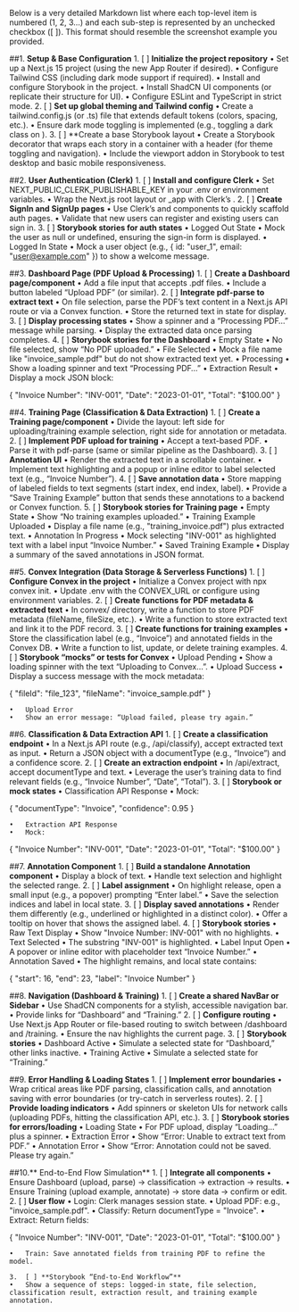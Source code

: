 Below is a very detailed Markdown list where each top-level item is numbered (1, 2, 3…) and each sub-step is represented by an unchecked checkbox ([ ]). This format should resemble the screenshot example you provided.

##1. **Setup & Base Configuration** 1. [ ] **Initialize the project repository**
• Set up a Next.js 15 project (using the new App Router if desired).
• Configure Tailwind CSS (including dark mode support if required).
• Install and configure Storybook in the project.
• Install ShadCN UI components (or replicate their structure for UI).
• Configure ESLint and TypeScript in strict mode. 2. [ ] **Set up global theming and Tailwind config**
• Create a tailwind.config.js (or .ts) file that extends default tokens (colors, spacing, etc.).
• Ensure dark mode toggling is implemented (e.g., toggling a dark class on <html>). 3. [ ] \*\*Create a base Storybook layout
• Create a Storybook decorator that wraps each story in a container with a header (for theme toggling and navigation).
• Include the viewport addon in Storybook to test desktop and basic mobile responsiveness.

##2. **User Authentication (Clerk)** 1. [ ] **Install and configure Clerk**
• Set NEXT_PUBLIC_CLERK_PUBLISHABLE_KEY in your .env or environment variables.
• Wrap the Next.js root layout or \_app with Clerk’s <ClerkProvider>. 2. [ ] **Create SignIn and SignUp pages**
• Use Clerk’s <SignIn /> and <SignUp /> components to quickly scaffold auth pages.
• Validate that new users can register and existing users can sign in. 3. [ ] **Storybook stories for auth states**
• Logged Out State
• Mock the user as null or undefined, ensuring the sign-in form is displayed.
• Logged In State
• Mock a user object (e.g., { id: "user_1", email: "user@example.com" }) to show a welcome message.

##3. **Dashboard Page (PDF Upload & Processing)** 1. [ ] **Create a Dashboard page/component**
• Add a file input that accepts .pdf files.
• Include a button labeled “Upload PDF” (or similar). 2. [ ] **Integrate pdf-parse to extract text**
• On file selection, parse the PDF’s text content in a Next.js API route or via a Convex function.
• Store the returned text in state for display. 3. [ ] **Display processing states**
• Show a spinner and a “Processing PDF…” message while parsing.
• Display the extracted data once parsing completes. 4. [ ] **Storybook stories for the Dashboard**
• Empty State
• No file selected, show “No PDF uploaded.”
• File Selected
• Mock a file name like "invoice_sample.pdf" but do not show extracted text yet.
• Processing
• Show a loading spinner and text “Processing PDF…”
• Extraction Result
• Display a mock JSON block:

{
"Invoice Number": "INV-001",
"Date": "2023-01-01",
"Total": "$100.00"
}

##4. **Training Page (Classification & Data Extraction)** 1. [ ] **Create a Training page/component**
• Divide the layout: left side for uploading/training example selection, right side for annotation or metadata. 2. [ ] **Implement PDF upload for training**
• Accept a text-based PDF.
• Parse it with pdf-parse (same or similar pipeline as the Dashboard). 3. [ ] **Annotation UI**
• Render the extracted text in a scrollable container.
• Implement text highlighting and a popup or inline editor to label selected text (e.g., “Invoice Number”). 4. [ ] **Save annotation data**
• Store mapping of labeled fields to text segments (start index, end index, label).
• Provide a “Save Training Example” button that sends these annotations to a backend or Convex function. 5. [ ] **Storybook stories for Training page**
• Empty State
• Show “No training examples uploaded.”
• Training Example Uploaded
• Display a file name (e.g., "training_invoice.pdf") plus extracted text.
• Annotation In Progress
• Mock selecting "INV-001" as highlighted text with a label input “Invoice Number.”
• Saved Training Example
• Display a summary of the saved annotations in JSON format.

##5. **Convex Integration (Data Storage & Serverless Functions)** 1. [ ] **Configure Convex in the project**
• Initialize a Convex project with npx convex init.
• Update .env with the CONVEX_URL or configure using environment variables. 2. [ ] **Create functions for PDF metadata & extracted text**
• In convex/ directory, write a function to store PDF metadata (fileName, fileSize, etc.).
• Write a function to store extracted text and link it to the PDF record. 3. [ ] **Create functions for training examples**
• Store the classification label (e.g., “Invoice”) and annotated fields in the Convex DB.
• Write a function to list, update, or delete training examples. 4. [ ] **Storybook “mocks” or tests for Convex**
• Upload Pending
• Show a loading spinner with the text “Uploading to Convex…”.
• Upload Success
• Display a success message with the mock metadata:

{ "fileId": "file_123", "fileName": "invoice_sample.pdf" }

    •	Upload Error
    •	Show an error message: “Upload failed, please try again.”

##6. **Classification & Data Extraction API** 1. [ ] **Create a classification endpoint**
• In a Next.js API route (e.g., /api/classify), accept extracted text as input.
• Return a JSON object with a documentType (e.g., “Invoice”) and a confidence score. 2. [ ] **Create an extraction endpoint**
• In /api/extract, accept documentType and text.
• Leverage the user’s training data to find relevant fields (e.g., “Invoice Number”, “Date”, “Total”). 3. [ ] **Storybook or mock states**
• Classification API Response
• Mock:

{ "documentType": "Invoice", "confidence": 0.95 }

    •	Extraction API Response
    •	Mock:

{
"Invoice Number": "INV-001",
"Date": "2023-01-01",
"Total": "$100.00"
}

##7. **Annotation Component** 1. [ ] **Build a standalone Annotation component**
• Display a block of text.
• Handle text selection and highlight the selected range. 2. [ ] **Label assignment**
• On highlight release, open a small input (e.g., a popover) prompting “Enter label.”
• Save the selection indices and label in local state. 3. [ ] **Display saved annotations**
• Render them differently (e.g., underlined or highlighted in a distinct color).
• Offer a tooltip on hover that shows the assigned label. 4. [ ] **Storybook stories**
• Raw Text Display
• Show "Invoice Number: INV-001" with no highlights.
• Text Selected
• The substring "INV-001" is highlighted.
• Label Input Open
• A popover or inline editor with placeholder text “Invoice Number.”
• Annotation Saved
• The highlight remains, and local state contains:

{ "start": 16, "end": 23, "label": "Invoice Number" }

##8. **Navigation (Dashboard & Training)** 1. [ ] **Create a shared NavBar or Sidebar**
• Use ShadCN components for a stylish, accessible navigation bar.
• Provide links for “Dashboard” and “Training.” 2. [ ] **Configure routing**
• Use Next.js App Router or file-based routing to switch between /dashboard and /training.
• Ensure the nav highlights the current page. 3. [ ] **Storybook stories**
• Dashboard Active
• Simulate a selected state for “Dashboard,” other links inactive.
• Training Active
• Simulate a selected state for “Training.”

##9. **Error Handling & Loading States** 1. [ ] **Implement error boundaries**
• Wrap critical areas like PDF parsing, classification calls, and annotation saving with error boundaries (or try-catch in serverless routes). 2. [ ] **Provide loading indicators**
• Add spinners or skeleton UIs for network calls (uploading PDFs, hitting the classification API, etc.). 3. [ ] **Storybook stories for errors/loading**
• Loading State
• For PDF upload, display “Loading…” plus a spinner.
• Extraction Error
• Show “Error: Unable to extract text from PDF.”
• Annotation Error
• Show “Error: Annotation could not be saved. Please try again.”

##10.** End-to-End Flow Simulation** 1. [ ] **Integrate all components**
• Ensure Dashboard (upload, parse) → classification → extraction → results.
• Ensure Training (upload example, annotate) → store data → confirm or edit. 2. [ ] **User flow**
• Login: Clerk manages session state.
• Upload PDF: e.g., "invoice_sample.pdf".
• Classify: Return documentType = "Invoice".
• Extract: Return fields:

{
"Invoice Number": "INV-001",
"Date": "2023-01-01",
"Total": "$100.00"
}

    •	Train: Save annotated fields from training PDF to refine the model.

    3.	[ ] **Storybook “End-to-End Workflow”**
    •	Show a sequence of steps: logged-in state, file selection, classification result, extraction result, and training example annotation.
